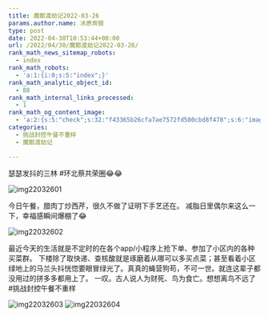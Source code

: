 ```yaml
---
title: 魔都渡劫记2022-03-26
params.author.name: 冰原奔狼
type: post
date: 2022-04-30T10:53:44+00:00
url: /2022/04/30/魔都渡劫记2022-03-26/
rank_math_news_sitemap_robots:
  - index
rank_math_robots:
  - 'a:1:{i:0;s:5:"index";}'
rank_math_analytic_object_id:
  - 88
rank_math_internal_links_processed:
  - 1
rank_math_og_content_image:
  - 'a:2:{s:5:"check";s:32:"f43365b26cfa7ae7572fd580cbd8f478";s:6:"images";a:0:{}}'
categories:
  - 挑战封控午餐不重样
  - 魔都渡劫记

---
```

瑟瑟发抖的三林 #环北蔡共荣圈😂😂

<img decoding="async" src="https://i0.wp.com/s2.loli.net/2022/04/30/XbZ5kcNeBwfUSG2.jpg?w=640&#038;ssl=1" alt="img22032601" data-recalc-dims="1" />

今日午餐，腊肉丁炒西芹，很久不做了证明下手艺还在。 减脂日里偶尔来这么一下，幸福感瞬间爆棚了😂

<img decoding="async" src="https://i0.wp.com/s2.loli.net/2022/04/30/L8tBQqDxkZGU3sj.jpg?w=640&#038;ssl=1" alt="img22032602" data-recalc-dims="1" />

最近今天的生活就是不定时的在各个app/小程序上抢下单、参加了小区内的各种买菜群。 下楼除了取快递、查核酸就是琢磨着从哪可以多买点菜；甚至看着小区绿地上的马兰头抖恍惚要眼冒绿光了。真真的蝇营狗苟，不可一世。就连这辈子都没用过的拼多多都用上了。 一叹。古人说人为财死、鸟为食亡。想想离鸟不远了 #挑战封控午餐不重样

<img decoding="async" src="https://i0.wp.com/s2.loli.net/2022/04/30/Ss4BFjRiwHJKXT7.jpg?w=640&#038;ssl=1" alt="img22032603" data-recalc-dims="1" />
<img decoding="async" src="https://i0.wp.com/s2.loli.net/2022/04/30/G8qbI7LYU9DeTEH.jpg?w=640&#038;ssl=1" alt="img22032604" data-recalc-dims="1" />
